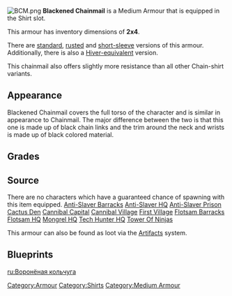 ![](BCM.png "BCM.png") **Blackened Chainmail** is a Medium Armour that
is equipped in the Shirt slot.

This armour has inventory dimensions of **2x4**.

There are [standard](Chainmail.md "wikilink"),
[rusted](Rusty_Chainmail.md "wikilink") and
[short-sleeve](Blackened_Chain_Shirt.md "wikilink") versions of this
armour. Additionally, there is also a
[Hiver-equivalent](Blackened_Chain_Hive_Shirt.md "wikilink") version.

This chainmail also offers slightly more resistance than all other
Chain-shirt variants.

## Appearance

Blackened Chainmail covers the full torso of the character and is
similar in appearance to Chainmail. The major difference between the two
is that this one is made up of black chain links and the trim around the
neck and wrists is made up of black colored material.

## Grades

## Source

There are no characters which have a guaranteed chance of spawning with
this item equipped. [Anti-Slaver
Barracks](Anti-Slaver_Barracks "wikilink")
[Anti-Slaver HQ](Anti-Slaver_HQ.md "wikilink")
[Anti-Slaver Prison](Anti-Slaver_Prison "wikilink")
[Cactus Den](Cactus_Den.md "wikilink")
[Cannibal Capital](Cannibal_Capital.md "wikilink")
[Cannibal Village](Cannibal_Village.md "wikilink")
[First Village](First_Village.md "wikilink")
[Flotsam Barracks](Flotsam_Barracks "wikilink")
[Flotsam HQ](Flotsam_HQ "wikilink")
[Mongrel HQ](Mongrel_HQ.md "wikilink")
[Tech Hunter HQ](Tech_Hunter_HQ "wikilink")
[Tower Of Ninjas](Tower_Of_Ninjas.md "wikilink")

This armour can also be found as loot via the
[Artifacts](Artifacts.md "wikilink") system.

## Blueprints



[ru:Воронёная кольчуга](ru:Воронёная_кольчуга "wikilink")

[Category:Armour](Category:Armour "wikilink")
[Category:Shirts](Category:Shirts "wikilink") [Category:Medium
Armour](Category:Medium_Armour "wikilink")